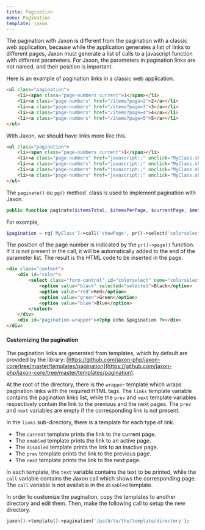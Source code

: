 ```yaml
---
title: Pagination
menu: Pagination
template: jaxon
---
```


The pagination with Jaxon is different from the pagination with a classic web application, because while the application generates a list of links to different pages, Jaxon must generate a list of calls to a javascript function with different parameters.
For Jaxon, the parameters in pagination links are not named, and their position is important.

Here is an example of pagination links in a classic web application.
```html
<ul class="pagination">
    <li><span class="page-numbers current">1</span></li>
    <li><a class="page-numbers" href="/items?page=2">2</a></li>
    <li><a class="page-numbers" href="/items?page=3">3</a></li>
    <li><a class="page-numbers" href="/items?page=4">4</a></li>
    <li><a class="page-numbers" href="/items?page=5">5</a></li>
</ul>
```

With Jaxon, we should have links more like this.
```html
<ul class="pagination">
    <li><span class="page-numbers current">1</span></li>
    <li><a class="page-numbers" href="javascript:;" onclick="MyClass.showPage(2)">2</a></li>
    <li><a class="page-numbers" href="javascript:;" onclick="MyClass.showPage(3)">3</a></li>
    <li><a class="page-numbers" href="javascript:;" onclick="MyClass.showPage(4)">4</a></li>
    <li><a class="page-numbers" href="javascript:;" onclick="MyClass.showPage(5)">5</a></li>
</ul>
```

The `paginate()` ou `pg()` method` class is used to implement pagination with Jaxon.

```php
public function paginate($itemsTotal, $itemsPerPage, $currentPage, $method, ...)
```

For example,

```php
$pagination = rq('MyClass')->call('showPage', pr()->select('colorselect'), pr()->page())->paginate(1, 10, 25);
```

The position of the page number is indicated by the `pr()->page()` function. If it is not present in the call, it will be automatically added to the end of the parameter list.
The result is the HTML code to be inserted in the page.

```html
<div class="content">
    <div id="color">
        <select class="form-control" id="colorselect" name="colorselect">
            <option value="black" selected="selected">Black</option>
            <option value="red">Red</option>
            <option value="green">Green</option>
            <option value="blue">Blue</option>
        </select>
    </div>
    <div id="pagination-wrapper"><?php echo $pagination ?></div>
</div>
```

#### Customizing the pagination

The pagination links are generated from templates, which by default are provided by the library: [https://github.com/jaxon-php/jaxon-core/tree/master/templates/pagination](https://github.com/jaxon-php/jaxon-core/tree/master/templates/pagination).

At the root of the directory, there is the `wrapper` template which wraps pagination links with the required HTML tags.
The `links` template variable contains the pagination links list, while the `prev` and `next` template variables respectively contain the link to the previous and the next pages.
The `prev` and `next` variables are empty if the corresponding link is not present.

In the `links` sub-directory, there is a template for each type of link.

- The `current` template prints the link to the current page.
- The `enabled` template prints the link to an active page.
- The `disabled` template prints the link to an inactive page.
- The `prev` template prints the link to the previous page.
- The `next` template prints the link to the next page.

In each template, the `text` variable contains the text to be printed, while the `call` variable contains the Jaxon call which shows the corresponding page.
The `call` variable is not available in the `disabled` template.

In order to customize the pagination, copy the templates to another directory and edit them.
Then, make the following call to setup the new directory.

```php
jaxon()->template()->pagination('/path/to/the/template/directory');
```
